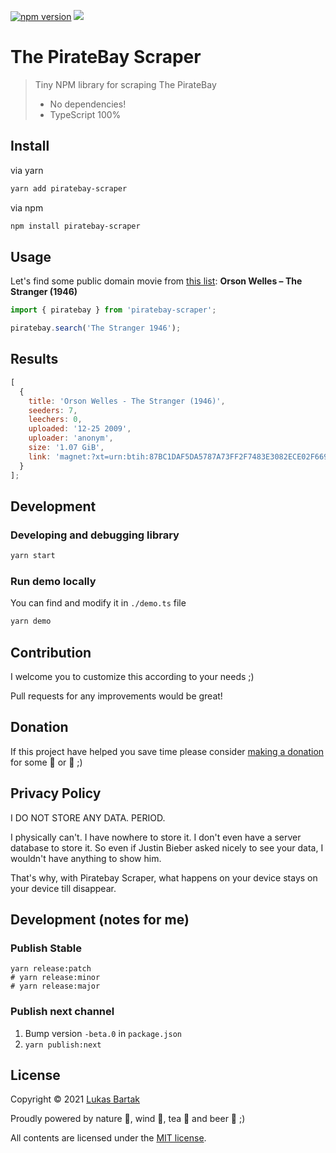 [![npm version](https://badge.fury.io/js/piratebay-scraper.svg)](https://badge.fury.io/js/piratebay-scraper)
![](https://github.com/bartholomej/piratebay-scraper/workflows/Build%20&%20Publish/badge.svg)

# The PirateBay Scraper

> Tiny NPM library for scraping The PirateBay
>
> - No dependencies!
> - TypeScript 100%

## Install

via yarn

```bash
yarn add piratebay-scraper
```

via npm

```bash
npm install piratebay-scraper
```

## Usage

Let's find some public domain movie from [this list](https://en.wikipedia.org/wiki/List_of_films_in_the_public_domain_in_the_United_States): **Orson Welles – The Stranger (1946)**

```javascript
import { piratebay } from 'piratebay-scraper';

piratebay.search('The Stranger 1946');
```

## Results

```javascript
[
  {
    title: 'Orson Welles - The Stranger (1946)',
    seeders: 7,
    leechers: 0,
    uploaded: '12-25 2009',
    uploader: 'anonym',
    size: '1.07 GiB',
    link: 'magnet:?xt=urn:btih:87BC1DAF5DA5787A73FF2F7483E3082ECE02F669&dn=Orson....'
  }
];
```

## Development

### Developing and debugging library

```bash
yarn start
```

### Run demo locally

You can find and modify it in `./demo.ts` file

```bash
yarn demo
```

## Contribution

I welcome you to customize this according to your needs ;)

Pull requests for any improvements would be great!

## Donation

If this project have helped you save time please consider [making a donation](https://github.com/sponsors/bartholomej) for some 🍺 or 🍵 ;)

## Privacy Policy

I DO NOT STORE ANY DATA. PERIOD.

I physically can't. I have nowhere to store it. I don't even have a server database to store it. So even if Justin Bieber asked nicely to see your data, I wouldn't have anything to show him.

That's why, with Piratebay Scraper, what happens on your device stays on your device till disappear.

## Development (notes for me)

### Publish Stable

```shell
yarn release:patch
# yarn release:minor
# yarn release:major
```

### Publish next channel

1. Bump version `-beta.0` in `package.json`
2. `yarn publish:next`

## License

Copyright &copy; 2021 [Lukas Bartak](http://bartweb.cz)

Proudly powered by nature 🗻, wind 💨, tea 🍵 and beer 🍺 ;)

All contents are licensed under the [MIT license].

[mit license]: LICENSE
